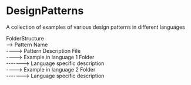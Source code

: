 # DesignPatterns
A collection of examples of various design patterns in different languages 

FolderStructure <br />
 --> Pattern Name <br />
 ----> Pattern Description File <br />
 ----> Example in language 1 Folder <br />
 -------> Language specific description <br />
 ----> Example in language 2 Folder <br />
  -------> Language specific description
